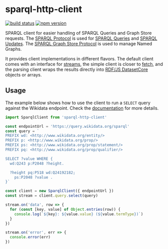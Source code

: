 # sparql-http-client

[![build status](https://img.shields.io/github/actions/workflow/status/rdf-ext/sparql-http-client/test.yaml?branch=master)](https://github.com/rdf-ext/sparql-http-client/actions/workflows/test.yaml)
[![npm version](https://img.shields.io/npm/v/sparql-http-client.svg)](https://www.npmjs.com/package/sparql-http-client)

SPARQL client for easier handling of SPARQL Queries and Graph Store requests.
The [SPARQL Protocol](https://www.w3.org/TR/sparql11-protocol/) is used for [SPARQL Queries](https://www.w3.org/TR/sparql11-query/) and [SPARQL Updates](https://www.w3.org/TR/sparql11-update/). 
The [SPARQL Graph Store Protocol](https://www.w3.org/TR/sparql11-http-rdf-update/) is used to manage Named Graphs.

It provides client implementations in different flavors.
The default client comes with an interface for [streams](https://github.com/nodejs/readable-stream), the simple client is closer to [fetch](https://developer.mozilla.org/en-US/docs/Web/API/Fetch_API), and the parsing client wraps the results directly into [RDF/JS DatasetCore](https://rdf.js.org/dataset-spec/#datasetcore-interface) objects or arrays.

## Usage

The example below shows how to use the client to run a `SELECT` query against the Wikidata endpoint.
Check the [documentation](https://rdf-ext.github.io/sparql-http-client/) for more details.

```javascript
import SparqlClient from 'sparql-http-client'

const endpointUrl = 'https://query.wikidata.org/sparql'
const query = `
PREFIX wd: <http://www.wikidata.org/entity/>
PREFIX p: <http://www.wikidata.org/prop/>
PREFIX ps: <http://www.wikidata.org/prop/statement/>
PREFIX pq: <http://www.wikidata.org/prop/qualifier/>

SELECT ?value WHERE {
  wd:Q243 p:P2048 ?height.

  ?height pq:P518 wd:Q24192182;
    ps:P2048 ?value .
}`

const client = new SparqlClient({ endpointUrl })
const stream = client.query.select(query)

stream.on('data', row => {
  for (const [key, value] of Object.entries(row)) {
    console.log(`${key}: ${value.value} (${value.termType})`)
  }
})

stream.on('error', err => {
  console.error(err)
})
```
